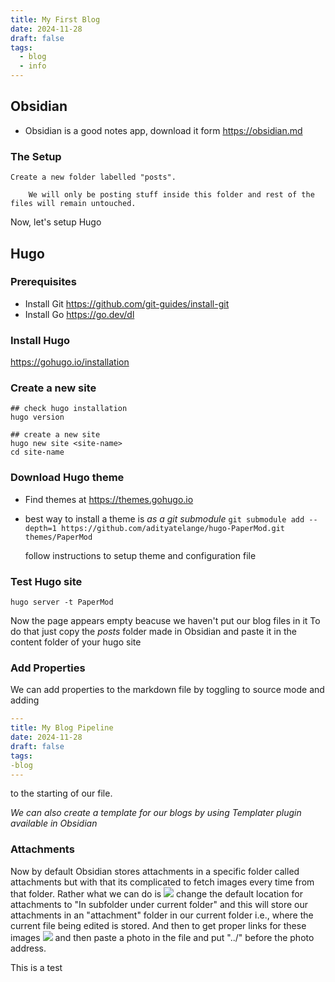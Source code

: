 ```yaml
---
title: My First Blog
date: 2024-11-28
draft: false
tags:
  - blog
  - info
---
```



## Obsidian
- Obsidian is a good notes app, download it form https://obsidian.md
### The Setup
	Create a new folder labelled "posts".
```
	We will only be posting stuff inside this folder and rest of the files will remain untouched.
```

Now, let's setup Hugo

## Hugo

### Prerequisites
- Install Git https://github.com/git-guides/install-git
- Install Go https://go.dev/dl

### Install Hugo
https://gohugo.io/installation

### Create a new site
```shell
## check hugo installation
hugo version

## create a new site
hugo new site <site-name>
cd site-name
```

### Download Hugo theme
- Find themes at https://themes.gohugo.io
- best way to install a theme is *as a  git submodule*
	`git submodule add --depth=1 https://github.com/adityatelange/hugo-PaperMod.git themes/PaperMod`
	
	follow instructions to setup theme and configuration file
### Test Hugo site
```shell
hugo server -t PaperMod
```

Now the page appears empty beacuse we haven't put our blog files in it
To do that just copy the *posts* folder made in Obsidian and paste it in the content folder of your hugo site

### Add Properties 
We can add properties to the markdown file by toggling to source mode and adding 
```yml
---
title: My Blog Pipeline
date: 2024-11-28
draft: false
tags:
-blog
---
```
to the starting of our file.

*We can also create a template for our blogs by using Templater plugin available in Obsidian*

### Attachments
Now by default Obsidian stores attachments in a specific folder called attachments but with that its complicated to fetch images every time from that folder.
Rather what we can do is 
![](../attachments/Pasted%20image%2020241128101531.png)
change the default location for attachments to "In subfolder under current folder" and this will store our attachments in an "attachment" folder in our current folder i.e., where the current file being edited is stored.
And then to get proper links for these images
![](../attachments/Screenshot%202024-11-28%20101615.png)
and then paste a photo in the file and put "../" before the photo address.


This is a test